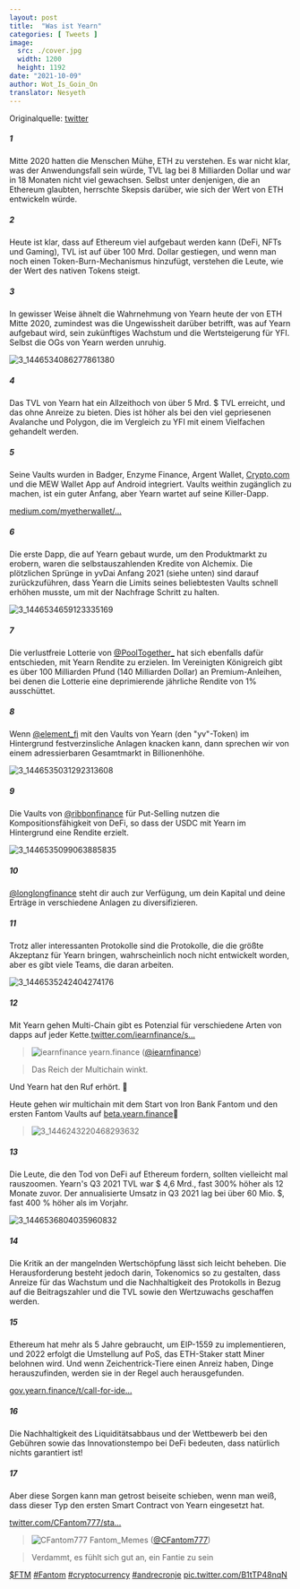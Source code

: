 ```yaml
---
layout: post
title:  "Was ist Yearn"
categories: [ Tweets ]
image:
  src: ./cover.jpg
  width: 1200
  height: 1192
date: "2021-10-09"
author: Wot_Is_Goin_On
translator: Nesyeth
---
```


Originalquelle: [twitter](https://twitter.com/Wot_Is_Goin_On/status/1446540007292952579)

##### 1
Mitte 2020 hatten die Menschen Mühe, ETH zu verstehen. Es war nicht klar, was der Anwendungsfall sein würde, TVL lag bei 8 Milliarden Dollar und war in 18 Monaten nicht viel gewachsen. Selbst unter denjenigen, die an Ethereum glaubten, herrschte Skepsis darüber, wie sich der Wert von ETH entwickeln würde.

##### 2
Heute ist klar, dass auf Ethereum viel aufgebaut werden kann (DeFi, NFTs und Gaming), TVL ist auf über 100 Mrd. Dollar gestiegen, und wenn man noch einen Token-Burn-Mechanismus hinzufügt, verstehen die Leute, wie der Wert des nativen Tokens steigt.

##### 3
In gewisser Weise ähnelt die Wahrnehmung von Yearn heute der von ETH Mitte 2020, zumindest was die Ungewissheit darüber betrifft, was auf Yearn aufgebaut wird, sein zukünftiges Wachstum und die Wertsteigerung für YFI. Selbst die OGs von Yearn werden unruhig.

![3_1446534086277861380](3_1446534086277861380.jpg?w=239&h=149)

##### 4
Das TVL von Yearn hat ein Allzeithoch von über 5 Mrd. $ TVL erreicht, und das ohne Anreize zu bieten. Dies ist höher als bei den viel gepriesenen Avalanche und Polygon, die im Vergleich zu YFI mit einem Vielfachen gehandelt werden.

##### 5
Seine Vaults wurden in Badger, Enzyme Finance, Argent Wallet, [Crypto.com](http://Crypto.com) und die MEW Wallet App auf Android integriert. Vaults weithin zugänglich zu machen, ist ein guter Anfang, aber Yearn wartet auf seine Killer-Dapp.

[medium.com/myetherwallet/…](https://medium.com/myetherwallet/introducing-yearn-vaults-on-mew-wallet-app-android-274818aa830e)

##### 6
Die erste Dapp, die auf Yearn gebaut wurde, um den Produktmarkt zu erobern, waren die selbstauszahlenden Kredite von Alchemix. Die plötzlichen Sprünge in yvDai Anfang 2021 (siehe unten) sind darauf zurückzuführen, dass Yearn die Limits seines beliebtesten Vaults schnell erhöhen musste, um mit der Nachfrage Schritt zu halten.

![3_1446534659123335169](3_1446534659123335169.jpg?w=274&h=151)

##### 7
Die verlustfreie Lotterie von [@PoolTogether\_](https://twitter.com/PoolTogether_) hat sich ebenfalls dafür entschieden, mit Yearn Rendite zu erzielen. Im Vereinigten Königreich gibt es über 100 Milliarden Pfund (140 Milliarden Dollar) an Premium-Anleihen, bei denen die Lotterie eine deprimierende jährliche Rendite von 1% ausschüttet.

##### 8
Wenn [@element_fi](https://twitter.com/element_fi) mit den Vaults von Yearn (den "yv"-Token) im Hintergrund festverzinsliche Anlagen knacken kann, dann sprechen wir von einem adressierbaren Gesamtmarkt in Billionenhöhe.

![3_1446535031292313608](3_1446535031292313608.jpg?w=360&h=268)

##### 9
Die Vaults von [@ribbonfinance](https://twitter.com/ribbonfinance) für Put-Selling nutzen die Kompositionsfähigkeit von DeFi, so dass der USDC mit Yearn im Hintergrund eine Rendite erzielt.

![3_1446535099063885835](3_1446535099063885835.jpg?w=131&h=203)

##### 10
[@longlongfinance](https://twitter.com/longlongfinance) steht dir auch zur Verfügung, um dein Kapital und deine Erträge in verschiedene Anlagen zu diversifizieren.

##### 11
Trotz aller interessanten Protokolle sind die Protokolle, die die größte Akzeptanz für Yearn bringen, wahrscheinlich noch nicht entwickelt worden, aber es gibt viele Teams, die daran arbeiten.

![3_1446535242404274176](3_1446535242404274176.jpg?w=263&h=124)

##### 12
Mit Yearn gehen Multi-Chain gibt es Potenzial für verschiedene Arten von dapps auf jeder Kette.[twitter.com/iearnfinance/s…](https://twitter.com/iearnfinance/status/1446243257336229912?s=20)

> ![iearnfinance](earnfinance-1223779978459770880.jpg)
> yearn.finance ([@iearnfinance](https://twitter.com/iearnfinance))

> Das Reich der Multichain winkt.

Und Yearn hat den Ruf erhört.  📯

Heute gehen wir multichain mit dem Start von Iron Bank Fantom und den ersten Fantom Vaults auf [beta.yearn.finance](http://beta.yearn.finance)🧵

> ![3_1446243220468293632](3_1446243220468293632.jpg?w=1200&h=1192)

##### 13
Die Leute, die den Tod von DeFi auf Ethereum fordern, sollten vielleicht mal rauszoomen. Yearn's Q3 2021 TVL war $ 4,6 Mrd., fast 300% höher als 12 Monate zuvor. Der annualisierte Umsatz in Q3 2021 lag bei über 60 Mio. $, fast 400 % höher als im Vorjahr.

![3_1446536804035960832](3_1446536804035960832.jpg?w=602&h=451)

##### 14
Die Kritik an der mangelnden Wertschöpfung lässt sich leicht beheben. Die Herausforderung besteht jedoch darin, Tokenomics so zu gestalten, dass Anreize für das Wachstum und die Nachhaltigkeit des Protokolls in Bezug auf die Beitragszahler und die TVL sowie den Wertzuwachs geschaffen werden.

##### 15
Ethereum hat mehr als 5 Jahre gebraucht, um EIP-1559 zu implementieren, und 2022 erfolgt die Umstellung auf PoS, das ETH-Staker statt Miner belohnen wird. Und wenn Zeichentrick-Tiere einen Anreiz haben, Dinge herauszufinden, werden sie in der Regel auch herausgefunden.

[gov.yearn.finance/t/call-for-ide…](https://gov.yearn.finance/t/call-for-ideas-yfi-tokenomics-revamp/11573/5)

##### 16
Die Nachhaltigkeit des Liquiditätsabbaus und der Wettbewerb bei den Gebühren sowie das Innovationstempo bei DeFi bedeuten, dass natürlich nichts garantiert ist!

##### 17
Aber diese Sorgen kann man getrost beiseite schieben, wenn man weiß, dass dieser Typ den ersten Smart Contract von Yearn eingesetzt hat.

[twitter.com/CFantom777/sta…](https://twitter.com/CFantom777/status/1446366012421468162?s=20)

> ![CFantom777](CFantom777-1387931745832497152.jpg?w=48&h=48)
> Fantom_Memes ([@CFantom777](https://twitter.com/CFantom777))

> Verdammt, es fühlt sich gut an, ein Fantie zu sein

[$FTM](https://twitter.com/search?q=%24FTM) [#Fantom](https://twitter.com/hashtag/Fantom) [#cryptocurrency](https://twitter.com/hashtag/cryptocurrency) [#andrecronje](https://twitter.com/hashtag/andrecronje) [pic.twitter.com/B1tTP48nqN](https://twitter.com/CFantom777/status/1446366012421468162/video/1)
